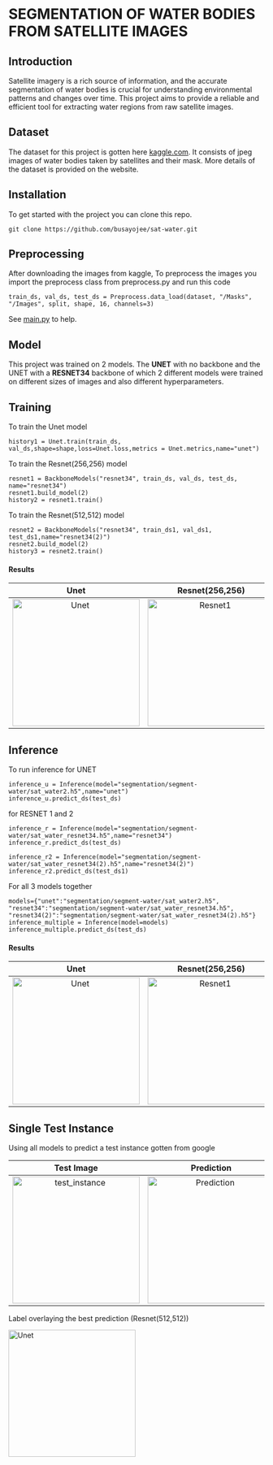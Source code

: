 # SEGMENTATION OF WATER BODIES FROM SATELLITE IMAGES
## Introduction
Satellite imagery is a rich source of information, and the accurate segmentation of water bodies is crucial for understanding environmental patterns and changes over time. This project aims to provide a reliable and efficient tool for extracting water regions from raw satellite images.

## Dataset
The dataset for this project is gotten here [kaggle.com](https://www.kaggle.com/datasets/franciscoescobar/satellite-images-of-water-bodies). It consists of jpeg images of water bodies taken by satellites and their mask. More details of the dataset is provided on the website.

## Installation
To get started with the project you can clone this repo. 

```git clone https://github.com/busayojee/sat-water.git```

## Preprocessing
After downloading the images from kaggle, To preprocess the images you import the preprocess class from preprocess.py and run this code 

```train_ds, val_ds, test_ds = Preprocess.data_load(dataset, "/Masks", "/Images", split, shape, 16, channels=3)```

See [main.py](https://github.com/busayojee/sat-water/blob/main/main.py) to help.


## Model
This project was trained on 2 models. The <b>UNET</b> with no backbone and the UNET with a <b>RESNET34</b> backbone of which 2 different models were trained on different sizes of images and also different hyperparameters. 

## Training
To train the Unet model

```history1 = Unet.train(train_ds, val_ds,shape=shape,loss=Unet.loss,metrics = Unet.metrics,name="unet")```

To train the Resnet(256,256) model

```
resnet1 = BackboneModels("resnet34", train_ds, val_ds, test_ds, name="resnet34")
resnet1.build_model(2)
history2 = resnet1.train()
```

To train the Resnet(512,512) model
```
resnet2 = BackboneModels("resnet34", train_ds1, val_ds1, test_ds1,name="resnet34(2)")
resnet2.build_model(2)
history3 = resnet2.train()
```

#### Results

| Unet | Resnet(256,256) | Resnet(512,512)
:--------:|:--------:|:--------:
|<img width="250" alt="Unet" src="https://github.com/busayojee/sat-water/blob/main/results/history_unet.png">|<img width="250" alt="Resnet1" src="https://github.com/busayojee/sat-water/blob/main/results/history_resnet34.png">|<img width="250" alt="Resnet2" src="https://github.com/busayojee/sat-water/blob/main/results/historyresnet34(2).png">|

## Inference
To run inference for UNET

```
inference_u = Inference(model="segmentation/segment-water/sat_water2.h5",name="unet")
inference_u.predict_ds(test_ds)
```

for RESNET 1 and 2

```
inference_r = Inference(model="segmentation/segment-water/sat_water_resnet34.h5",name="resnet34")
inference_r.predict_ds(test_ds)

inference_r2 = Inference(model="segmentation/segment-water/sat_water_resnet34(2).h5",name="resnet34(2)")
inference_r2.predict_ds(test_ds1)
```

For all 3 models together

```
models={"unet":"segmentation/segment-water/sat_water2.h5", "resnet34":"segmentation/segment-water/sat_water_resnet34.h5", "resnet34(2)":"segmentation/segment-water/sat_water_resnet34(2).h5"}
inference_multiple = Inference(model=models)
inference_multiple.predict_ds(test_ds)
```

#### Results
| Unet | Resnet(256,256) | Resnet(512,512) | 
:--------:|:--------:|:--------:
|<img width="250" alt="Unet" src="https://github.com/busayojee/sat-water/blob/main/results/prediciton_unet.png">|<img width="250" alt="Resnet1" src="https://github.com/busayojee/sat-water/blob/main/results/prediciton_resnet34.png">|<img width="250" alt="Resnet2" src="https://github.com/busayojee/sat-water/blob/main/results/prediciton_resnet34(2).png">| 

## Single Test Instance
Using all models to predict a test instance gotten from google

| Test Image | Prediction |
:--------:|:--------:
|<img width="250" alt="test_instance" src="https://github.com/busayojee/sat-water/blob/main/test2.jpg">| <img width="250" alt="Prediction" src="https://github.com/busayojee/sat-water/blob/main/results/prediciton_test.png">|

Label overlaying the best prediction (Resnet(512,512))

 <img width="250" alt="Unet" src="https://github.com/busayojee/sat-water/blob/main/results/test2.png">

